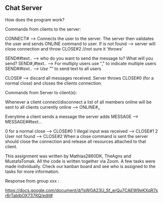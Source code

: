 ## Chat Server

How does the program work? 

Commands from clients to the server:

CONNECT#<user>  --> Connects the user to the server. The server then validates the user and sends ONLINE command to user.
If <user> is not found --> server will close connection and throw CLOSE#2 //not sure it 'throws'

SEND#<user>#text.. --> who do you want to send the message to? What will you send?
SEND#<user1>,<user2>#text.. --> For multiply users use "," to indicate multiple users
SEND#*#text.. --> Use "*" to send text to all users

CLOSE# --> discard all messages received. Server throws CLOSE#0 (for a normal close) and closes the clients connection.


Commands from Server to client(s):

Whenever a client connect/disconnect a list of all members online will be sent to
all clients currently online --> ONLINE#<User1>,<User2>,<User3>

Everytime a client sends a message the server adds MESSAGE --> MESSAGE#<User>#text...

0 for a normal close --> CLOSE#0
1 illegal input was received --> CLOSE#1
2 User not found --> CLOSE#2
When a close command is sent the server should close the connection and release all resources attached to that client.

This assignment was written by Mathias2860DK, TheAgns and MustafaTomak.
All the code is written together via Zoom. A few tasks were made individually. Check our kanban board and see who is assigned to the tasks for more information.

Response from group xxx : 

https://docs.google.com/document/d/1sWGA23U_Sf_erQu7CAEW9eKXqR7sr6rTablbOX737KQ/edit#

